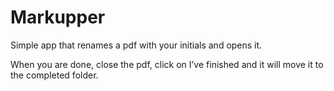 # Markupper

Simple app that renames a pdf with your initials and opens it. 

When you are done, close the pdf, click on I’ve finished and it will move it to the completed folder. 
